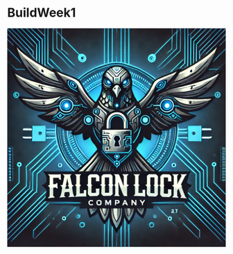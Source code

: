 # BuildWeek1
![](https://github.com/SimeoneCristofaro/BuildWeek1/blob/main/FALCON%20LOCK%20LOGO.png)
